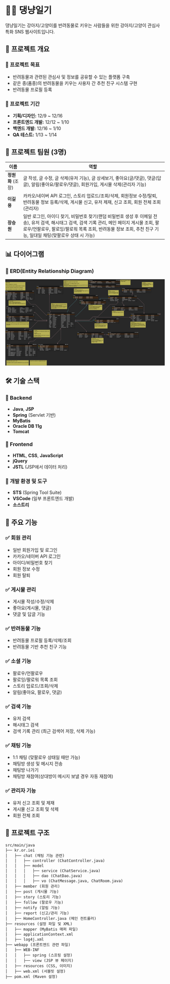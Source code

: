 # 🐶🐱 댕냥일기

댕냥일기는 강아지/고양이를 반려동물로 키우는 사람들을 위한 강아지/고양이 관심사 특화 SNS 웹사이트입니다.

## 📌 프로젝트 개요

### 🔹 프로젝트 목표
- 반려동물과 관련된 관심사 및 정보를 공유할 수 있는 플랫폼 구축
- 같은 종(품종)의 반려동물을 키우는 사용자 간 추천 친구 시스템 구현
- 반려동물 프로필 등록 

### 🔹 프로젝트 기간
- **기획/디자인:** 12/9 ~ 12/16
- **프론트엔드 개발:** 12/12 ~ 1/10
- **백엔드 개발:** 12/16 ~ 1/10
- **QA 테스트:** 1/13 ~ 1/14

## 👥 프로젝트 팀원 (3명)
| 이름   | 역할 |
|--------|-----|
| **정원화** (조장) | 글 작성, 글 수정, 글 삭제(유저 기능), 글 상세보기, 좋아요(글/댓글), 댓글(답글), 알림(좋아요/팔로우/댓글), 회원가입, 게시물 삭제(관리자 기능) |
| **이길용** | 카카오/네이버 API 로그인, 스토리 업로드/조회/삭제, 회원정보 수정/탈퇴, 반려동물 정보 등록/삭제, 게시물 신고, 유저 제재, 신고 조회, 회원 전체 조회(관리자) |
| **장승원** | 일반 로그인, 아이디 찾기, 비밀번호 찾기(랜덤 비밀번호 생성 후 이메일 전송), 유저 검색, 해시태그 검색, 검색 기록 관리, 메인 페이지 게시물 조회, 팔로우/언팔로우, 팔로잉/팔로워 목록 조회, 반려동물 정보 조회, 추천 친구 기능, 일대일 채팅(맞팔로우 상태 시 가능) |

## 📊 다이어그램

### 🔹 ERD(Entity Relationship Diagram)
![ERD 다이어그램](https://github.com/wona-owo/FinalGit/blob/master/readme-img/erd%20%EA%B5%AC%EC%A1%B0.png)

## 🛠 기술 스택

### 🔹 Backend
- **Java**, **JSP**
- **Spring** (Servlet 기반)
- **MyBatis**
- **Oracle DB 11g**
- **Tomcat**

### 🔹 Frontend
- **HTML**, **CSS**, **JavaScript**
- **jQuery**
- **JSTL** (JSP에서 데이터 처리)

### 🔹 개발 환경 및 도구
- **STS** (Spring Tool Suite)
- **VSCode** (일부 프론트엔드 개발)
- **소스트리**

## 📌 주요 기능

### ✅ 회원 관리
- 일반 회원가입 및 로그인
- 카카오/네이버 API 로그인
- 아이디/비밀번호 찾기
- 회원 정보 수정
- 회원 탈퇴

### ✅ 게시물 관리
- 게시물 작성/수정/삭제
- 좋아요(게시물, 댓글)
- 댓글 및 답글 기능

### ✅ 반려동물 기능
- 반려동물 프로필 등록/삭제/조회
- 반려동물 기반 추천 친구 기능

### ✅ 소셜 기능
- 팔로우/언팔로우
- 팔로잉/팔로워 목록 조회
- 스토리 업로드/조회/삭제
- 알림(좋아요, 팔로우, 댓글)

### ✅ 검색 기능
- 유저 검색
- 해시태그 검색
- 검색 기록 관리 (최근 검색어 저장, 삭제 가능)

### ✅ 채팅 기능
- 1:1 채팅 (맞팔로우 상태일 때만 가능)
- 채팅방 생성 및 메시지 전송
- 채팅방 나가기
- 채팅방 재참여(상대방이 메시지 보낼 경우 자동 재참여)

### ✅ 관리자 기능
- 유저 신고 조회 및 제재
- 게시물 신고 조회 및 삭제
- 회원 전체 조회

## 📂 프로젝트 구조
``` 
src/main/java
├── kr.or.iei
│   ├── chat (채팅 기능 관련)
│   │   ├── controller (ChatController.java)
│   │   ├── model
│   │   │   ├── service (ChatService.java)
│   │   │   ├── dao (ChatDao.java)
│   │   │   ├── vo (ChatMessage.java, ChatRoom.java)
│   ├── member (회원 관리)
│   ├── post (게시물 기능)
│   ├── story (스토리 기능)
│   ├── follow (팔로우 기능)
│   ├── notify (알림 기능)
│   ├── report (신고/관리 기능)
│   ├── HomeController.java (메인 컨트롤러)
├── resources (설정 파일 및 XML)
│   ├── mapper (MyBatis 매퍼 파일)
│   ├── applicationContext.xml
│   ├── log4j.xml
├── webapp (프론트엔드 관련 파일)
│   ├── WEB-INF
│   │   ├── spring (스프링 설정)
│   │   ├── view (JSP 뷰 페이지)
│   ├── resources (CSS, 이미지)
│   ├── web.xml (서블릿 설정)
├── pom.xml (Maven 설정)

